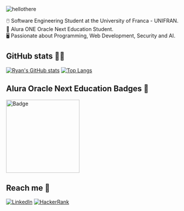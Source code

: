 ![hellothere](https://github.com/user-attachments/assets/b915a3c7-b9fc-473a-bf7e-700159f87173)

:computer_mouse: Software Engineering Student at the University of Franca - UNIFRAN.  
:floppy_disk: Alura ONE Oracle Next Education Student.  
:desktop_computer: Passionate about Programming, Web Development, Security and AI.

<!-- ## Languages and Tools -->

## GitHub stats 👩‍💻
[![Ryan's GitHub stats](https://github-readme-stats.vercel.app/api?username=ryancamargo&theme=dark&show_icons=true)](https://github.com/ryancamargo)
[![Top Langs](https://github-readme-stats.vercel.app/api/top-langs/?username=ryancamargo&theme=dark&show_icons=true&layout=compact)](https://github.com/ryancamargo)

## Alura Oracle Next Education Badges :medal_sports:
<a href="https://i.ibb.co/3T8tQrH/Prancheta-3.png">
  <img src="https://i.ibb.co/3T8tQrH/Prancheta-3.png" alt="Badge" width="200" height="200">
</a>

## Reach me 📱
[![LinkedIn](https://img.shields.io/badge/LinkedIn-0077B5?style=for-the-badge&logo=linkedin&logoColor=white)](https://www.linkedin.com/in/ryancamargo/)
[![HackerRank](https://img.shields.io/badge/-Hackerrank-00EA64?style=for-the-badge&logo=HackerRank&logoColor=white)](https://hackerrank.com/profile/ryancamargo)


<!--
**ryancamargo/ryancamargo** is a ✨ _special_ ✨ repository because its `README.md` (this file) appears on your GitHub profile.

Here are some ideas to get you started:

- 🔭 I’m currently working on ...
- 🌱 I’m currently learning ...
- 👯 I’m looking to collaborate ... 
- 🤔 I’m looking for help with ...
- 💬 Ask me about ...
- 📫 How to reach me: ...
- 😄 Pronouns: ...
- ⚡ Fun fact: ...
-->
